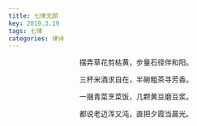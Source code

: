 ```yaml
---
title: 七律无题
key: 2019.3.19
tags: 七律
categories: 律诗
---
```


<p align="center">摆弄草花剪枯黄，步量石径伴和阳。
</p>
<p align="center">三杯米酒求自在，半碗粗茶寻芳香。
</p>
<p align="center">一捆青菜烹菜饭，几颗黄豆磨豆浆。
</p>
<p align="center">都说老迈浑又沌，直把夕霞当晨光。
</p>

